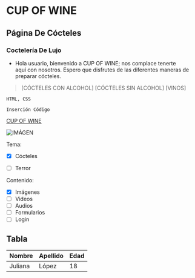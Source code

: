 # CUP OF WINE

## Página De Cócteles

### Coctelería De Lujo

- Hola usuario, bienvenido a CUP OF WINE; nos complace tenerte  
aquí con nosotros. Espero que disfrutes de las diferentes maneras de preparar cócteles.

> [CÓCTELES CON ALCOHOL]
 [CÓCTELES SIN ALCOHOL]
 [VINOS]

`HTML, CSS`

```Inserción Código```

[CUP OF WINE](https://google.com)

![IMÁGEN](https://i.pinimg.com/originals/0b/82/37/0b82378e2eb117e29d6766d3f6483465.gif)

Tema:

- [x] Cócteles
- [ ] Terror


Contenido:

- [x] Imágenes
- [ ] Videos
- [ ] Audios
- [ ] Formularios
- [ ] Login

## Tabla

| Nombre | Apellido | Edad |
| ------ | ---------| ---- |
| Juliana |  López   | 18 |

